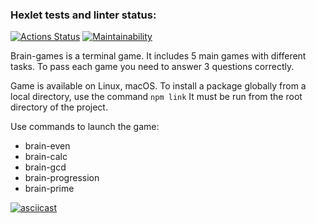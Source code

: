 
### Hexlet tests and linter status:

[![Actions Status](https://github.com/Anna-Sed/frontend-project-44/actions/workflows/hexlet-check.yml/badge.svg)](https://github.com/Anna-Sed/frontend-project-44/actions)
[![Maintainability](https://api.codeclimate.com/v1/badges/d81cd9b083da7ed243cf/maintainability)](https://codeclimate.com/github/Anna-Sed/frontend-project-44/maintainability)

Brain-games is a terminal game. It includes 5 main games with different tasks. 
To pass each game you need to answer 3 questions correctly.

Game is available on Linux, macOS.
To install a package globally from a local directory, use the command
`npm link`
It must be run from the root directory of the project.

Use commands to launch the game:
* brain-even
* brain-calc 
* brain-gcd
* brain-progression
* brain-prime

[![asciicast](https://asciinema.org/a/4dNtd9MplrsH5ESkAbGJJNgbP.svg)](https://asciinema.org/a/4dNtd9MplrsH5ESkAbGJJNgbP)